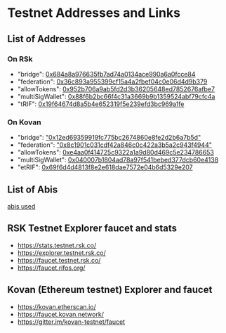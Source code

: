 
# Testnet Addresses and Links

## List of Addresses
### On RSk
  - "bridge": [0x684a8a976635fb7ad74a0134ace990a6a0fcce84](https://explorer.testnet.rsk.co/address/0x684a8a976635fb7ad74a0134ace990a6a0fcce84)
  - "federation": [0x36c893a955399cf15a4a2fbef04c0e06d4d9b379](https://explorer.testnet.rsk.co/address/0x36c893a955399cf15a4a2fbef04c0e06d4d9b379)
  - "allowTokens": [0x952b706a9ab5fd2d3b36205648ed7852676afbe7](https://explorer.testnet.rsk.co/address/0x952b706a9ab5fd2d3b36205648ed7852676afbe7)
  - "multiSigWallet": [0x88f6b2bc66f4c31a3669b9b1359524abf79cfc4a](https://explorer.testnet.rsk.co/address/0x88f6b2bc66f4c31a3669b9b1359524abf79cfc4a)
  - "tRIF": [0x19f64674d8a5b4e652319f5e239efd3bc969a1fe](https://explorer.testnet.rsk.co/address/0x19f64674d8a5b4e652319f5e239efd3bc969a1fe)
### On Kovan
  - "bridge": ["0x12ed69359919fc775bc2674860e8fe2d2b6a7b5d"](https://kovan.etherscan.io/address/0x12ed69359919fc775bc2674860e8fe2d2b6a7b5d)
  - "federation": ["0x8c1901c031cdf42a846c0c422a3b5a2c943f4944"](https://kovan.etherscan.io/address/0x8c1901c031cdf42a846c0c422a3b5a2c943f4944)
  - "allowTokens": [0xe4aa0f414725c9322a1a9d80d469c5e234786653](https://kovan.etherscan.io/address/0xe4aa0f414725c9322a1a9d80d469c5e234786653)
  - "multiSigWallet": [0x040007b1804ad78a97f541bebed377dcb60e4138](https://kovan.etherscan.io/address/0x040007b1804ad78a97f541bebed377dcb60e4138)
  - "etRIF": [0x69f6d4d4813f8e2e618dae7572e04b6d5329e207](https://kovan.etherscan.io/address/0x69f6d4d4813f8e2e618dae7572e04b6d5329e207)

## List of Abis
[abis used](../abis)

## RSK Testnet Explorer faucet and stats
- https://stats.testnet.rsk.co/
- https://explorer.testnet.rsk.co/
- https://faucet.testnet.rsk.co/
- https://faucet.rifos.org/

## Kovan (Ethereum testnet) Explorer and faucet
- https://kovan.etherscan.io/
- https://faucet.kovan.network/
- https://gitter.im/kovan-testnet/faucet
